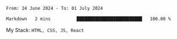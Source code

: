 <!--START_SECTION:waka-->

```txt
From: 24 June 2024 - To: 01 July 2024

Markdown   2 mins          █████████████████████████   100.00 %
```

<!--END_SECTION:waka-->
My Stack: `HTML, CSS, JS, React`
